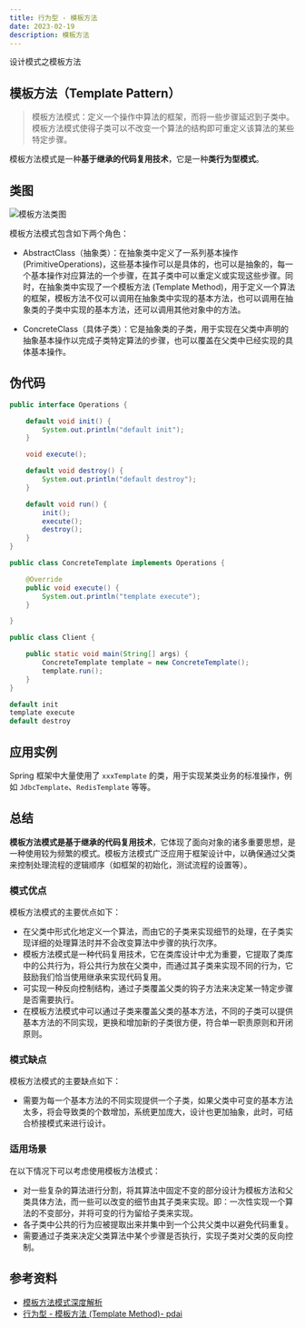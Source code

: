 ```yaml
---
title: 行为型 - 模板方法
date: 2023-02-19
description: 模板方法
---
```


设计模式之模板方法
<!-- more -->

## 模板方法（Template Pattern）

> 模板方法模式：定义一个操作中算法的框架，而将一些步骤延迟到子类中。模板方法模式使得子类可以不改变一个算法的结构即可重定义该算法的某些特定步骤。

模板方法模式是一种**基于继承的代码复用技术**，它是一种**类行为型模式**。

## 类图

![模板方法类图](https://cdn.jsdelivr.net/gh/AlexChen68/OSS@master/blog/advance/template_pattern.png)

模板方法模式包含如下两个角色：

- AbstractClass（抽象类）：在抽象类中定义了一系列基本操作 (PrimitiveOperations)，这些基本操作可以是具体的，也可以是抽象的，每一个基本操作对应算法的一个步骤，在其子类中可以重定义或实现这些步骤。同时，在抽象类中实现了一个模板方法 (Template Method)，用于定义一个算法的框架，模板方法不仅可以调用在抽象类中实现的基本方法，也可以调用在抽象类的子类中实现的基本方法，还可以调用其他对象中的方法。
  
- ConcreteClass（具体子类）：它是抽象类的子类，用于实现在父类中声明的抽象基本操作以完成子类特定算法的步骤，也可以覆盖在父类中已经实现的具体基本操作。

## 伪代码

```java
public interface Operations {

    default void init() {
        System.out.println("default init");
    }

    void execute();

    default void destroy() {
        System.out.println("default destroy");
    }

    default void run() {
        init();
        execute();
        destroy();
    }
}

public class ConcreteTemplate implements Operations {

    @Override
    public void execute() {
        System.out.println("template execute");
    }

}
```

```java
public class Client {

    public static void main(String[] args) {
        ConcreteTemplate template = new ConcreteTemplate();
        template.run();
    }
}
```

```java
default init
template execute
default destroy
```

## 应用实例

Spring 框架中大量使用了 `xxxTemplate` 的类，用于实现某类业务的标准操作，例如 `JdbcTemplate`、`RedisTemplate` 等等。

## 总结

**模板方法模式是基于继承的代码复用技术**，它体现了面向对象的诸多重要思想，是一种使用较为频繁的模式。模板方法模式广泛应用于框架设计中，以确保通过父类来控制处理流程的逻辑顺序（如框架的初始化，测试流程的设置等）。

### 模式优点

模板方法模式的主要优点如下：

- 在父类中形式化地定义一个算法，而由它的子类来实现细节的处理，在子类实现详细的处理算法时并不会改变算法中步骤的执行次序。
- 模板方法模式是一种代码复用技术，它在类库设计中尤为重要，它提取了类库中的公共行为，将公共行为放在父类中，而通过其子类来实现不同的行为，它鼓励我们恰当使用继承来实现代码复用。
- 可实现一种反向控制结构，通过子类覆盖父类的钩子方法来决定某一特定步骤是否需要执行。
- 在模板方法模式中可以通过子类来覆盖父类的基本方法，不同的子类可以提供基本方法的不同实现，更换和增加新的子类很方便，符合单一职责原则和开闭原则。

### 模式缺点

模板方法模式的主要缺点如下：

- 需要为每一个基本方法的不同实现提供一个子类，如果父类中可变的基本方法太多，将会导致类的个数增加，系统更加庞大，设计也更加抽象，此时，可结合桥接模式来进行设计。

### 适用场景
在以下情况下可以考虑使用模板方法模式：

- 对一些复杂的算法进行分割，将其算法中固定不变的部分设计为模板方法和父类具体方法，而一些可以改变的细节由其子类来实现。即：一次性实现一个算法的不变部分，并将可变的行为留给子类来实现。
- 各子类中公共的行为应被提取出来并集中到一个公共父类中以避免代码重复。
- 需要通过子类来决定父类算法中某个步骤是否执行，实现子类对父类的反向控制。


## 参考资料

- [模板方法模式深度解析](https://blog.csdn.net/lovelion/article/details/8299927)
- [行为型 - 模板方法 (Template Method)- pdai](https://pdai.tech/md/dev-spec/pattern/17_template.html)